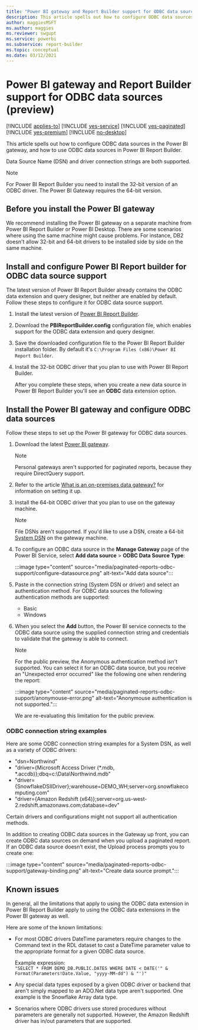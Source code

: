 ```yaml
---
title: "Power BI gateway and Report Builder support for ODBC data sources (preview)"
description: This article spells out how to configure ODBC data sources in the Power BI gateway, and how to use ODBC data sources in Power BI Report Builder.
author: maggiesMSFT
ms.author: maggies
ms.reviewer: swgupt
ms.service: powerbi
ms.subservice: report-builder
ms.topic: conceptual
ms.date: 03/12/2021
---
```


# Power BI gateway and Report Builder support for ODBC data sources (preview)


[!INCLUDE [applies-to](../includes/applies-to.md)] [!INCLUDE [yes-service](../includes/yes-service.md)] [!INCLUDE [yes-paginated](../includes/yes-paginated.md)] [!INCLUDE [yes-premium](../includes/yes-premium.md)] [!INCLUDE [no-desktop](../includes/no-desktop.md)] 

This article spells out how to configure ODBC data sources in the Power BI gateway, and how to use ODBC data sources in Power BI Report Builder.

Data Source Name (DSN) and driver connection strings are both supported. 

>[!NOTE]
>For Power BI Report Builder you need to install the 32-bit version of an ODBC driver. The Power BI Gateway requires the 64-bit version.

## Before you install the Power BI gateway

We recommend installing the Power BI gateway on a separate machine from Power BI Report Builder or Power BI Desktop.  There are some scenarios where using the same machine might cause problems. For instance, DB2 doesn't allow 32-bit and 64-bit drivers to be installed side by side on the same machine.

## Install and configure Power BI Report builder for ODBC data source support

The latest version of Power BI Report Builder already contains the ODBC data extension and query designer, but neither are enabled by default. Follow these steps to configure it for ODBC data source support.

1.	Install the latest version of [Power BI Report Builder](https://www.microsoft.com/download/details.aspx?id=58158).
2.	Download the **PBIReportBuilder.config** configuration file, which enables support for the ODBC data extension and query designer.
3.	Save the downloaded configuration file to the Power BI Report Builder installation folder. By default it's `C:\Program Files (x86)\Power BI Report Builder`.
4.	Install the 32-bit ODBC driver that you plan to use with Power BI Report Builder.

    After you complete these steps, when you create a new data source in Power BI Report Builder you'll see an **ODBC** data extension option.

## Install the Power BI gateway and configure ODBC data sources

Follow these steps to set up the Power BI gateway for ODBC data sources.

1.	Download the latest [Power BI gateway](https://powerbi.microsoft.com/gateway).

    >[!NOTE]
    >Personal gateways aren't supported for paginated reports, because they require DirectQuery support.

2.	Refer to the article [What is an on-premises data gateway?](../connect-data/service-gateway-onprem.md) for information on setting it up.
3.	Install the 64-bit ODBC driver that you plan to use on the gateway machine.

    >[!NOTE]
    >File DSNs aren't supported. If you'd like to use a DSN, create a 64-bit [System DSN](https://docs.microsoft.com/previous-versions/windows/desktop/odbc/dn170519(v=vs.85)) on the gateway machine.

1. To configure an ODBC data source in the **Manage Gateway** page of the Power BI Service, select **Add data source** >  **ODBC Data Source Type**:

    :::image type="content" source="media/paginated-reports-odbc-support/configure-datasource.png" alt-text="Add data source":::

1. Paste in the connection string (System DSN or driver) and select an authentication method. For ODBC data sources the following authentication methods are supported:

    - Basic
    - Windows

1. When you select the **Add** button, the Power BI service connects to the ODBC data source using the supplied connection string and credentials to validate that the gateway is able to connect.

    >[!NOTE]
    >For the public preview, the Anonymous authentication method isn't supported. You can select it for an ODBC data source,  but you receive an "Unexpected error occurred" like the following one when rendering the report:

    :::image type="content" source="media/paginated-reports-odbc-support/anonymouse-error.png" alt-text="Anonymouse authentication is not supported.":::

    We are re-evaluating this limitation for the public preview.

### ODBC connection string examples

Here are some ODBC connection string examples for a System DSN, as well as a variety of ODBC drivers:

- "dsn=Northwind"
- "driver={Microsoft Access Driver (*.mdb, *.accdb)};dbq=c:\Data\Northwind.mdb"
- "driver={SnowflakeDSIIDriver};warehouse=DEMO_WH;server=<span>org.snowflakecomputing</span>.com"
- "driver={Amazon Redshift (x64)};server=<span>org.us-west-2.redshift.amazonaws</span>.com;database=dev"

Certain drivers and configurations might not support all authentication methods.

In addition to creating ODBC data sources in the Gateway up front, you can create ODBC data sources on demand when you upload a paginated report. If an ODBC data source doesn’t exist, the Upload process prompts you to create one:

:::image type="content" source="media/paginated-reports-odbc-support/gateway-binding.png" alt-text="Create data source prompt.":::

## Known issues

In general, all the limitations that apply to using the ODBC data extension in Power BI Report Builder apply to using the ODBC data extensions in the Power BI gateway as well.

Here are some of the known limitations:

- For most ODBC drivers DateTime parameters require changes to the Command text in the RDL dataset to cast a DateTime parameter value to the appropriate format for a given ODBC data source.  

    Example expression:  
    ```"SELECT * FROM DEMO_DB.PUBLIC.DATES WHERE DATE < DATE('" & Format(Parameters!Date.Value, "yyyy-MM-dd") & "')"```

- Any special data types exposed by a given ODBC driver or backend that aren't simply mapped to an <span>ADO.Net</span> data type aren't supported. One example is the Snowflake Array data type.
- Scenarios where ODBC drivers use stored procedures without parameters are generally not supported. However, the Amazon Redshift driver has in/out parameters that are supported.
